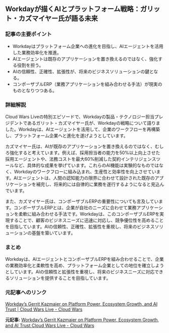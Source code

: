 ## Workdayが描くAIとプラットフォーム戦略：ガリット・カズマイヤー氏が語る未来

### 記事の主要ポイント

* Workdayはプラットフォーム企業への進化を目指し、AIエージェントを活用した業務効率化を推進。
* AIエージェントは既存のアプリケーションを置き換えるのではなく、強化する役割を担う。
* AIの信頼性、正確性、拡張性が、将来のビジネスソリューションの鍵となる。
* コンポーザブルERP（業務アプリケーションを組み合わせる手法）が現実のものとなりつつある。

### 詳細解説

Cloud Wars Liveの特別エピソードで、Workdayの製品・テクノロジー担当プレジデントであるガリット・カズマイヤー氏が、Workdayの戦略について語りました。Workdayは、AIエージェントを活用して、企業のワークフローを再構築し、プラットフォーム企業へと進化を遂げようとしています。

カズマイヤー氏は、AIが既存のアプリケーションを置き換えるのではなく、むしろ強化すると考えています。例えば、採用担当者の能力を50%以上向上させた採用エージェントや、法務コストを最大60%削減した契約インテリジェンスツールなど、具体的な成果を挙げています。これらのAI機能は実験的なものではなく、Workdayのワークフローに組み込まれ、生産性と効率性を向上させています。AIエージェントは、人間の認知能力の限界に合わせて設計された既存のアプリケーションを補完し、将来的には自律的に業務を遂行するようになると見込んでいます。

また、カズマイヤー氏は、コンポーザブルERPの重要性についても言及しています。コンポーザブルERPとは、企業が自社のニーズに合わせて業務アプリケーションを柔軟に組み合わせる手法です。Workdayは、このコンポーザブルERPを実現することで、顧客のビジネスニーズに迅速に対応し、競争優位性を高めることを目指しています。AIの信頼性、正確性、拡張性を重視し、将来のビジネスソリューションの基盤を築いています。

### まとめ

Workdayは、AIエージェントとコンポーザブルERPを組み合わせることで、企業の業務効率化と柔軟性を高め、プラットフォーム企業としての地位を確立しようとしています。AIの信頼性と拡張性を重視し、将来のビジネスニーズに対応できるソリューションを提供することを目指しています。

### 元記事へのリンク

[Workday’s Gerrit Kazmaier on Platform Power, Ecosystem Growth, and AI Trust | Cloud Wars Live - Cloud Wars](https://cloudwars.co/workday/workdays-gerrit-kazmaier-on-platform-power-ecosystem-growth-and-ai-trust-cloud-wars-live/)


**元記事:** [Workday’s Gerrit Kazmaier on Platform Power, Ecosystem Growth, and AI Trust Cloud Wars Live - Cloud Wars](https://cloudwars.com/cloud/workdays-gerrit-kazmaier-on-platform-power-ecosystem-growth-and-ai-trust-cloud-wars-live/)